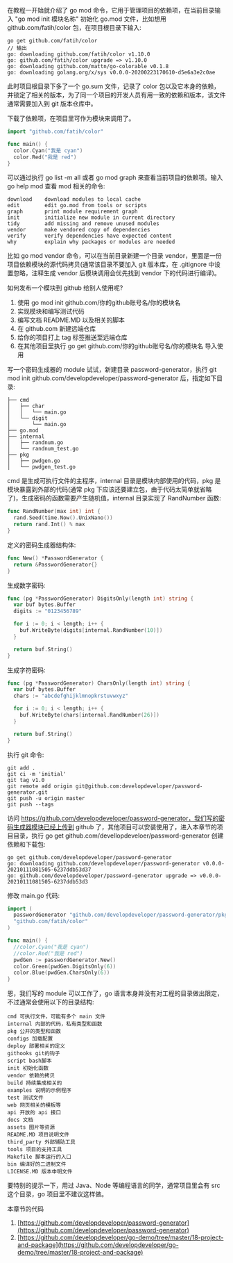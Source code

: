 在教程一开始就介绍了 go mod 命令，它用于管理项目的依赖项，在当前目录输入 "go mod init 模块名称" 初始化 go.mod 文件，比如想用 github.com/fatih/color 包，在项目根目录下输入:

```
go get github.com/fatih/color
// 输出
go: downloading github.com/fatih/color v1.10.0
go: github.com/fatih/color upgrade => v1.10.0
go: downloading github.com/mattn/go-colorable v0.1.8
go: downloading golang.org/x/sys v0.0.0-20200223170610-d5e6a3e2c0ae
```

此时项目根目录下多了一个 go.sum 文件，记录了 color 包以及它本身的依赖，并锁定了相关的版本，为了同一个项目的开发人员有用一致的依赖和版本，该文件通常需要加入到 git 版本仓库中。

下载了依赖项，在项目里可作为模块来调用了。

```go
import "github.com/fatih/color"

func main() { 
  color.Cyan("我是 cyan")
  color.Red("我是 red")
}
```

可以通过执行 go list -m all 或者 go mod graph 来查看当前项目的依赖项。输入 go help mod 查看 mod 相关的命令:

```
download    download modules to local cache
edit        edit go.mod from tools or scripts
graph       print module requirement graph
init        initialize new module in current directory
tidy        add missing and remove unused modules
vendor      make vendored copy of dependencies
verify      verify dependencies have expected content
why         explain why packages or modules are needed
```

比如 go mod vendor 命令，可以在当前目录新建一个目录 vendor，里面是一份项目依赖模块的源代码拷贝(通常该目录不要加入 git 版本库，在 .gitignore 中设置忽略，注释生成 vendor 后模块调用会优先找到 vendor 下的代码进行编译)。


如何发布一个模块到 github 给别人使用呢?  
1. 使用 go mod init github.com/你的github账号名/你的模块名  
2. 实现模块和编写测试代码  
3. 编写文档  README.MD 以及相关的脚本  
4. 在 github.com  新建远端仓库  
5. 给你的项目打上 tag 标签推送至远端仓库  
6. 在其他项目里执行 go get github.com/你的github账号名/你的模块名 导入使用  


写一个密码生成器的 module  试试，新建目录 password-generator，执行 git mod init github.com/developdeveloper/password-generator 后，指定如下目录:

```
├── cmd
│   ├── char
│   │   └── main.go
│   └── digit
│       └── main.go
├── go.mod
├── internal
│   ├── randnum.go
│   └── randnum_test.go
├── pkg
│   ├── pwdgen.go
│   └── pwdgen_test.go
```

cmd 是生成可执行文件的主程序，internal 目录是模块内部使用的代码，pkg 是模块暴露到外部的代码(通常 pkg 下应该还要建立包，由于代码太简单就省略了)，生成密码的函数需要产生随机值，internal 目录实现了 RandNumber 函数:

```go
func RandNumber(max int) int {
  rand.Seed(time.Now().UnixNano())
  return rand.Int() % max
}
```

定义的密码生成器结构体:

```go
func New() *PasswordGenerator {
  return &PasswordGenerator{}
}
```

生成数字密码:

```go
func (pg *PasswordGenerator) DigitsOnly(length int) string {
  var buf bytes.Buffer
  digits := "0123456789"

  for i := 0; i < length; i++ {
    buf.WriteByte(digits[internal.RandNumber(10)])
  }

  return buf.String()
}
```

生成字符密码:

```go
func (pg *PasswordGenerator) CharsOnly(length int) string {
  var buf bytes.Buffer
  chars := "abcdefghijklmnopkrstuvwxyz"

  for i := 0; i < length; i++ {
    buf.WriteByte(chars[internal.RandNumber(26)])
  }

  return buf.String()
}
```

执行 git 命令:

```
git add .
git ci -m 'initial'
git tag v1.0
git remote add origin git@github.com:developdeveloper/password-generator.git
git push -u origin master
git push --tags
```

访问 https://github.com/developdeveloper/password-generator，我们写的密码生成器模块已经上传到 github 了，其他项目可以安装使用了，进入本章节的项目目录，执行 go get github.com/devellopdeveloer/password-generator 创建依赖和下载包:

```
go get github.com/developdeveloper/password-generator
go: downloading github.com/developdeveloper/password-generator v0.0.0-20210111081505-6237ddb53d37
go: github.com/developdeveloper/password-generator upgrade => v0.0.0-20210111081505-6237ddb53d3
```

修改 main.go 代码:

```go
import (
  passwordGenerator "github.com/developdeveloper/password-generator/pkg" // 包的别名
  "github.com/fatih/color"
)

func main() {
  //color.Cyan("我是 cyan")
  //color.Red("我是 red")
  pwdGen := passwordGenerator.New()
  color.Green(pwdGen.DigitsOnly(6))
  color.Blue(pwdGen.CharsOnly(6))
}
```

恩，我们写的 module 可以工作了，go 语言本身并没有对工程的目录做出限定，不过通常会使用以下的目录结构:

```
cmd 可执行文件，可能有多个 main 文件
internal 内部的代码，私有类型和函数
pkg 公开的类型和函数
configs 加载配置
deploy 部署相关的定义
githooks git的钩子
script bash脚本
init 初始化函数
vendor 依赖的拷贝
build 持续集成相关的
examples 说明的示例程序
test 测试文件
web 网页相关的模板等
api 开放的 api 接口
docs 文档
assets 图片等资源
README.MD 项目说明文件
third_party 外部辅助工具
tools 项目的支持工具
Makefile 脚本运行的入口
bin 编译好的二进制文件
LICENSE.MD 版本申明文件
```

要特别的提示一下，用过 Java、Node 等编程语言的同学，通常项目里会有 src 这个目录，go 项目里不建议这样做。

本章节的代码  
1. [https://github.com/developdeveloper/password-generator](https://github.com/developdeveloper/password-generator)  
2. [https://github.com/developdeveloper/go-demo/tree/master/18-project-and-package](https://github.com/developdeveloper/go-demo/tree/master/18-project-and-package)  


